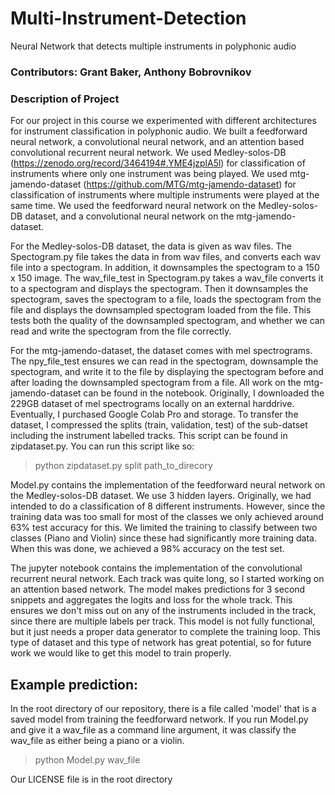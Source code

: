 # Multi-Instrument-Detection
Neural Network that detects multiple instruments in polyphonic audio

### Contributors: Grant Baker, Anthony Bobrovnikov

### Description of Project
For our project in this course we experimented with different architectures for instrument classification in polyphonic audio. We built a feedforward neural network, a convolutional neural network, and an attention based convolutional recurrent neural network. We used Medley-solos-DB (https://zenodo.org/record/3464194#.YME4jzplA5l) for classification of instruments where only one instrument was being played. We used mtg-jamendo-dataset (https://github.com/MTG/mtg-jamendo-dataset) for classification of instruments where multiple instruments were played at the same time. We used the feedforward neural network on the Medley-solos-DB dataset, and a convolutional neural network on the mtg-jamendo-dataset. 

For the Medley-solos-DB dataset, the data is given as wav files. The Spectogram.py file takes the data in from wav files, and converts each wav file into a spectogram. In addition, it downsamples the spectogram to a 150 x 150 image. The wav_file_test in Spectogram.py takes a wav_file converts it to a spectogram and displays the spectogram. Then it downsamples the spectogram, saves the spectogram to a file, loads the spectogram from the file and displays the downsampled spectogram loaded from the file. This tests both the quality of the downsampled spectogram, and whether we can read and write the spectogram from the file correctly.

For the mtg-jamendo-dataset, the dataset comes with mel spectrograms. The npy_file_test ensures we can read in the spectogram, downsample the spectogram, and write it to the file by displaying the spectogram before and after loading the downsampled spectogram from a file. All work on the mtg-jamendo-dataset can be found in the notebook. Originally, I downloaded the 229GB dataset of mel spectrograms locally on an external harddrive. Eventually, I purchased Google Colab Pro and storage. To transfer the dataset, I compressed the splits (train, validation, test) of the sub-datset including the instrument labelled tracks. This script can be found in zipdataset.py. You can run this script like so:
> python zipdataset.py split path_to_direcory

Model.py contains the implementation of the feedforward neural network on the Medley-solos-DB dataset. We use 3 hidden layers. Originally, we had intended to do a classification of 8 different instruments. However, since the training data was too small for most of the classes we only achieved around 63% test accuracy for this. We limited the training to classify between two classes (Piano and Violin) since these had significantly more training data. When this was done, we achieved a 98% accuracy on the test set. 

The jupyter notebook contains the implementation of the convolutional recurrent neural network. Each track was quite long, so I started working on an attention based network. The model makes predictions for 3 second snippets and aggregates the logits and loss for the whole track. This ensures we don't miss out on any of the instruments included in the track, since there are multiple labels per track. This model is not fully functional, but it just needs a proper data generator to complete the training loop. This type of dataset and this type of network has great potential, so for future work we would like to get this model to train properly.

## Example prediction:
In the root directory of our repository, there is a file called 'model' that is a saved model from training the feedforward network. If you run Model.py and give it a wav_file as a command line argument, it was classify the wav_file as either being a piano or a violin. 
> python Model.py wav_file

Our LICENSE file is in the root directory

